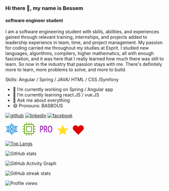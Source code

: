 ### Hi there 👋, my name is Bessem
#### software engineer student
I am a software engineering student with skills, abilities, and experiences gained through relevant training, internships, and projects added to leadership experience in team, time, and project management. My passion for coding carried me throughout my studies at Esprit. I studied new languages, algorithms, compilers, higher mathematics, all with enough fascination, and it was here that I really learned how much there was still to learn. So now in the industry that passion stays with me. There's definitely more to learn, more problems to solve, and more to build.

Skills: Angular / Spring / JAVA/ HTML / CSS /Symfony

- 🔭 I’m currently working on Spring / Angular app 
- 🌱 I’m currently learning react.JS / vue.JS 
- 💬 Ask me about everything 
- 😄 Pronouns: BASBOUS 


[<img src='https://cdn.jsdelivr.net/npm/simple-icons@3.0.1/icons/github.svg' alt='github' height='40'>](https://github.com/bessemazizi)  [<img src='https://cdn.jsdelivr.net/npm/simple-icons@3.0.1/icons/linkedin.svg' alt='linkedin' height='40'>](https://www.linkedin.com/in/bessem-azizi-a961981b9/)  [<img src='https://cdn.jsdelivr.net/npm/simple-icons@3.0.1/icons/facebook.svg' alt='facebook' height='40'>](https://www.facebook.com/100002170989097)  

<a href='https://archiveprogram.github.com/'><img src='https://raw.githubusercontent.com/acervenky/animated-github-badges/master/assets/acbadge.gif' width='40' height='40'></a> <a href='https://docs.github.com/en/developers'><img src='https://raw.githubusercontent.com/acervenky/animated-github-badges/master/assets/devbadge.gif' width='40' height='40'></a> <a href='https://github.com/pricing'><img src='https://raw.githubusercontent.com/acervenky/animated-github-badges/master/assets/pro.gif' width='40' height='40'></a> <a href='https://stars.github.com/'><img src='https://raw.githubusercontent.com/acervenky/animated-github-badges/master/assets/starbadge.gif' width='35' height='35'></a> <a href='https://docs.github.com/en/github/supporting-the-open-source-community-with-github-sponsors'><img src='https://raw.githubusercontent.com/acervenky/animated-github-badges/master/assets/sponsorbadge.gif' width='35' height='35'></a> 

[![Top Langs](https://github-readme-stats.vercel.app/api/top-langs/?username=bessemazizi)](https://github.com/anuraghazra/github-readme-stats)

![GitHub stats](https://github-readme-stats.vercel.app/api?username=bessemazizi&show_icons=true)  

![GitHub Activity Graph](https://activity-graph.herokuapp.com/graph?username=bessemazizi)  

![GitHub streak stats](https://github-readme-streak-stats.herokuapp.com/?user=bessemazizi)  

![Profile views](https://gpvc.arturio.dev/bessemazizi)  
